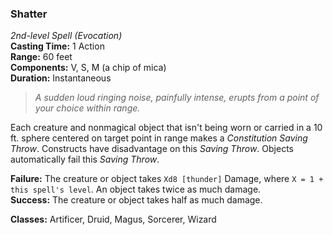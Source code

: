 ### Shatter
*2nd-level Spell (Evocation)*  
**Casting Time:** 1 Action  
**Range:** 60 feet  
**Components:** V, S, M (a chip of mica)  
**Duration:** Instantaneous  

> *A sudden loud ringing noise, painfully intense, erupts from a point of your choice within range.*

Each creature and nonmagical object that isn't being worn or carried in a 10 ft. sphere centered on target point in range makes a *Constitution Saving Throw*. Constructs have disadvantage on this *Saving Throw*. Objects automatically fail this *Saving Throw*.

**Failure:** The creature or object takes `Xd8 [thunder]` Damage, where `X = 1 + this spell's level`. An object takes twice as much damage.  
**Success:** The creature or object takes half as much damage.  

**Classes:** Artificer, Druid, Magus, Sorcerer, Wizard
